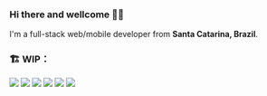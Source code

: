 ### Hi there and wellcome :wave::grin:

I'm a full-stack web/mobile developer from **Santa Catarina, Brazil**.

### 🏗️ WIP：

<code><img src="https://img.shields.io/badge/typescript-%23007ACC.svg?style=for-the-badge&logo=typescript&logoColor=white"/></code>
<code><img src="https://img.shields.io/badge/react-%2320232a.svg?style=for-the-badge&logo=react&logoColor=%2361DAFB"/></code>
<code><img src="https://img.shields.io/badge/react_native-%2320232a.svg?style=for-the-badge&logo=react&logoColor=%2361DAFB"/></code>
<code><img src="https://img.shields.io/badge/node.js-6DA55F?style=for-the-badge&logo=node.js&logoColor=white"/></code>
<code><img src="https://img.shields.io/badge/Firebase-039BE5?style=for-the-badge&logo=Firebase&logoColor=white"/></code>
<code><img src="https://img.shields.io/badge/Next-black?style=for-the-badge&logo=next.js&logoColor=white"/></code>
